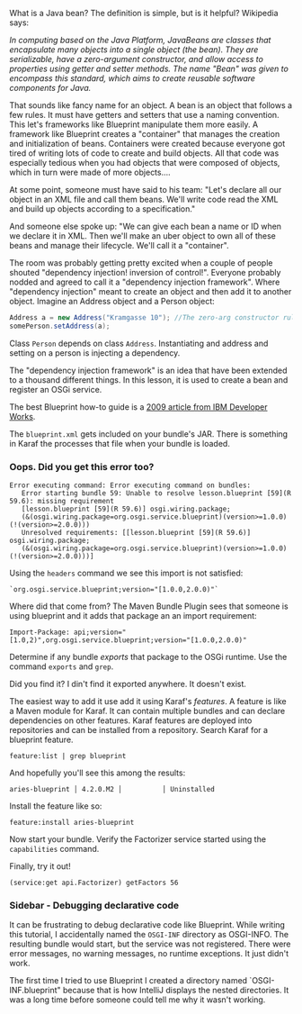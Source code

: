   What is a Java bean? The definition is simple, but is it helpful? Wikipedia says:
  
  _In computing based on the Java Platform, JavaBeans are classes that encapsulate many objects 
  into a single object (the bean). They are serializable, have a zero-argument constructor, 
  and allow access to properties using getter and setter methods. The name "Bean" was given 
  to encompass this standard, which aims to create reusable software components for Java._
  
  That sounds like fancy name for an object. A bean is an object that follows a few rules. 
  It must have getters and setters that use a naming convention. This let's frameworks like
  Blueprint manipulate them more easily. A framework like Blueprint creates a "container" that
  manages the creation and initialization of beans. Containers  were created because
  everyone got tired of writing lots of code to create and build objects. All that code was 
  especially tedious when you had objects that were composed of objects, 
  which in turn were made of more objects....

  At some point, someone must have said to his team: "Let's declare all our object in an 
  XML file and call   them beans. We'll write code read the XML and build up objects according
   to a specification."

  And someone else spoke up: "We can give each bean a name or ID when we declare it in XML. 
  Then we'll make an uber object to own all of these beans and manage their lifecycle. 
  We'll call it a "container".

  The room was probably getting pretty excited when a couple of people shouted
  "dependency injection! inversion of control!". Everyone probably nodded and agreed to call it
  a "dependency injection framework". Where "dependency injection" meant to create an object and
  then add it to another object. Imagine an Address object and a Person object:
  
  ```java
  Address a = new Address("Kramgasse 10"); //The zero-arg constructor rule was quickly relaxed
  somePerson.setAddress(a);
  ```
  Class `Person` depends on class `Address`. Instantiating and address and setting on a person is
  injecting a dependency. 
  
  The "dependency injection framework" is an idea that have been extended to a thousand different
  things. In this lesson, it is used to create a bean and register an OSGi service. 
  
  The best Blueprint how-to guide is a 
  [2009 article from IBM Developer Works](https://www.ibm.com/developerworks/library/os-osgiblueprint/).


 The `blueprint.xml` gets included on your bundle's JAR. There is something in Karaf the 
 processes that file when your bundle is loaded. 
 
 
 ### Oops. Did you get this error too?
 
 ```
Error executing command: Error executing command on bundles:
	Error starting bundle 59: Unable to resolve lesson.blueprint [59](R 59.6): missing requirement 
	[lesson.blueprint [59](R 59.6)] osgi.wiring.package; 
	(&(osgi.wiring.package=org.osgi.service.blueprint)(version>=1.0.0)(!(version>=2.0.0))) 
	Unresolved requirements: [[lesson.blueprint [59](R 59.6)] osgi.wiring.package; 
	(&(osgi.wiring.package=org.osgi.service.blueprint)(version>=1.0.0)(!(version>=2.0.0)))]
```
 
 Using the `headers` command we see this import is not satisfied:
 
 	`org.osgi.service.blueprint;version="[1.0.0,2.0.0)"`
 	
 	
Where did that come from? The Maven Bundle Plugin sees that someone is using blueprint and 
it adds that package an an import requirement:

`Import-Package: api;version="[1.0,2)",org.osgi.service.blueprint;version="[1.0.0,2.0.0)"`
 
Determine if any bundle *exports* that package to the OSGi runtime. 
Use the command `exports` and `grep`.

Did you find it? I din't find it exported anywhere. It doesn't exist.

The easiest way to add it use add it using Karaf's *features*. A feature is like a Maven 
module for Karaf. It can contain multiple bundles and can declare dependencies on other features.
Karaf features are deployed into repositories and can be installed from a repository. Search
Karaf for a blueprint feature.

`feature:list | grep blueprint`

And hopefully you'll see this among the results:

`aries-blueprint │ 4.2.0.M2 │          │ Uninstalled`


Install the feature like so:

`feature:install aries-blueprint`


Now start your bundle. Verify the Factorizer service started using the `capabilities` command.

Finally, try it out!

`(service:get api.Factorizer) getFactors 56`


 ### Sidebar - Debugging declarative code
 It can be frustrating to debug declarative code like Blueprint. While writing this tutorial, I 
 accidentally named the `OSGI-INF` directory as OSGI-INFO. The resulting bundle would start, but 
 the service was not registered. There were error messages, no warning messages, no runtime
 exceptions. It just didn't work. 
 
 The first time I tried to use Blueprint I created a directory named `OSGI-INF.blueprint" because
 that is how IntelliJ displays the nested directories. It was a long time before someone 
 could tell me why it wasn't working.
